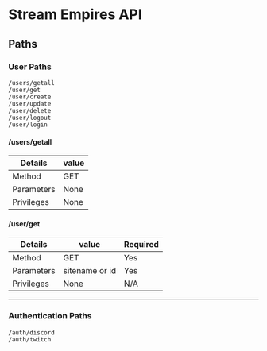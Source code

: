 # Stream Empires API

## Paths 
### User Paths
```
/users/getall
/user/get
/user/create
/user/update
/user/delete
/user/logout
/user/login
```
#### /users/getall
|  Details   | value         | 
|---         | ------------- |
| Method     | GET           |
| Parameters | None          |
| Privileges | None          |

#### /user/get
|  Details   | value                   | Required |
|---         | ----------------------- | ---      |
| Method     | GET                     | Yes      |
| Parameters | sitename or id          | Yes      |
| Privileges | None                    | N/A      |
---
### Authentication Paths
```
/auth/discord
/auth/twitch
```